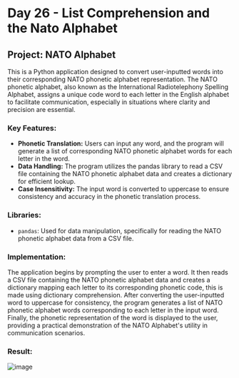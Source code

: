 # Day 26 - List Comprehension and the Nato Alphabet

## Project: NATO Alphabet

This is a Python application designed to convert user-inputted words into their corresponding NATO phonetic alphabet representation. 
The NATO phonetic alphabet, also known as the International Radiotelephony Spelling Alphabet, assigns a unique code word to each letter 
in the English alphabet to facilitate communication, especially in situations where clarity and precision are essential.

### Key Features:

- **Phonetic Translation:** Users can input any word, and the program will generate a list of corresponding NATO phonetic alphabet words for each letter in the word.
- **Data Handling:** The program utilizes the pandas library to read a CSV file containing the NATO phonetic alphabet data and creates a dictionary for efficient lookup.
- **Case Insensitivity:** The input word is converted to uppercase to ensure consistency and accuracy in the phonetic translation process.

### Libraries:

- `pandas`: Used for data manipulation, specifically for reading the NATO phonetic alphabet data from a CSV file.

### Implementation:

The application begins by prompting the user to enter a word. It then reads a CSV file containing the NATO phonetic alphabet data and creates a dictionary mapping 
each letter to its corresponding phonetic code, this is made using dictionary comprehension. After converting the user-inputted word to uppercase for consistency, 
the program generates a list of NATO phonetic alphabet words corresponding to each letter in the input word. Finally, the phonetic representation of the word is 
displayed to the user, providing a practical demonstration of the NATO Alphabet's utility in communication scenarios.

### Result:

![image](https://github.com/cristobalgrau/100-days-of-python/assets/119089907/e85bf9e9-44ff-409c-be88-c35351bd33f6)
